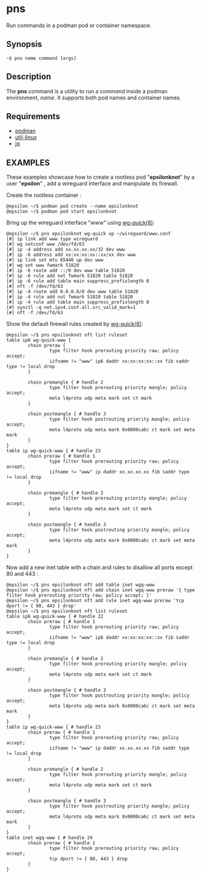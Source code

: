 # pns

Run commands in a podman pod or container namespace.

## Synopsis

```
~$ pns name command [args]
```

## Description
The
**pns**
command is a utility to run a
*command*
inside a podman environment,
*name*.
It supports both pod names and container names.

## Requirements

- [podman](https://podman.io)
- [util-linux](https://mirrors.edge.kernel.org/pub/linux/utils/util-linux/)
- [jq](https://stedolan.github.io/jq/)

## EXAMPLES

These examples showcase how to create a rootless pod
"**epsilonknot**"
by a user
"**epsilon**"
, add a	wireguard interface and manipulate its firewall.

Create the rootless container :

	@epsilon ~/$ podman pod create --name epsilonknot
	@epsilon ~/$ podman pod start epsilonknot

Bring up the wireguard interface
"www"
using
[wg-quick(8)](https://man7.org/linux/man-pages/man8/wg-quick.8.html):

	@epsilon ~/$ pns epsilonknot wg-quick up ~/wireguard/www.conf
	[#] ip link add www type wireguard
	[#] wg setconf www /dev/fd/63
	[#] ip -4 address add xx.xx.xx.xx/32 dev www
	[#] ip -6 address add xx:xx:xx:xx::xx/xx dev www
	[#] ip link set mtu 65440 up dev www
	[#] wg set www fwmark 51820
	[#] ip -6 route add ::/0 dev www table 51820
	[#] ip -6 rule add not fwmark 51820 table 51820
	[#] ip -6 rule add table main suppress_prefixlength 0
	[#] nft -f /dev/fd/63
	[#] ip -4 route add 0.0.0.0/0 dev www table 51820
	[#] ip -4 rule add not fwmark 51820 table 51820
	[#] ip -4 rule add table main suppress_prefixlength 0
	[#] sysctl -q net.ipv4.conf.all.src_valid_mark=1
	[#] nft -f /dev/fd/63

Show the default firewall rules created by
[wg-quick(8)](https://man7.org/linux/man-pages/man8/wg-quick.8.html):

	@epsilon ~/$ pns epsilonknot nft list ruleset
	table ip6 wg-quick-www {
	        chain preraw {
	                type filter hook prerouting priority raw; policy accept;
	                iifname != "www" ip6 daddr xx:xx:xx:xx::xx fib saddr type != local drop
	        }
	
	        chain premangle { # handle 2
	                type filter hook prerouting priority mangle; policy accept;
	                meta l4proto udp meta mark set ct mark
	        }
	
	        chain postmangle { # handle 3
	                type filter hook postrouting priority mangle; policy accept;
	                meta l4proto udp meta mark 0x0000ca6c ct mark set meta mark
	        }
	}
	table ip wg-quick-www { # handle 23
	        chain preraw { # handle 1
	                type filter hook prerouting priority raw; policy accept;
	                iifname != "www" ip daddr xx.xx.xx.xx fib saddr type != local drop
	        }
	
	        chain premangle { # handle 2
	                type filter hook prerouting priority mangle; policy accept;
	                meta l4proto udp meta mark set ct mark
	        }
	
	        chain postmangle { # handle 3
	                type filter hook postrouting priority mangle; policy accept;
	                meta l4proto udp meta mark 0x0000ca6c ct mark set meta mark
	        }
	}

Now add a new inet table with a chain and rules to disallow all ports
except 80 and 443 :

	@epsilon ~/$ pns epsilonknot nft add table inet wgq-www
	@epsilon ~/$ pns epsilonknot nft add chain inet wgq-www preraw '{ type filter hook prerouting priority raw; policy accept; }'
	@epsilon ~/$ pns epsilonknot nft add rule inet wgq-www preraw 'tcp dport != { 80, 443 } drop'
	@epsilon ~/$ pns epsilonknot nft list ruleset
	table ip6 wg-quick-www { # handle 22
	        chain preraw { # handle 1
	                type filter hook prerouting priority raw; policy accept;
	                iifname != "www" ip6 daddr xx:xx:xx:xx::xx fib saddr type != local drop
	        }
	
	        chain premangle { # handle 2
	                type filter hook prerouting priority mangle; policy accept;
	                meta l4proto udp meta mark set ct mark
	        }
	
	        chain postmangle { # handle 3
	                type filter hook postrouting priority mangle; policy accept;
	                meta l4proto udp meta mark 0x0000ca6c ct mark set meta mark
	        }
	}
	table ip wg-quick-www { # handle 23
	        chain preraw { # handle 1
	                type filter hook prerouting priority raw; policy accept;
	                iifname != "www" ip daddr xx.xx.xx.xx fib saddr type != local drop
	        }
	
	        chain premangle { # handle 2
	                type filter hook prerouting priority mangle; policy accept;
	                meta l4proto udp meta mark set ct mark
	        }
	
	        chain postmangle { # handle 3
	                type filter hook postrouting priority mangle; policy accept;
	                meta l4proto udp meta mark 0x0000ca6c ct mark set meta mark
	        }
	}
	table inet wgq-www { # handle 24
	        chain preraw { # handle 1
	                type filter hook prerouting priority raw; policy accept;
	                tcp dport != { 80, 443 } drop
	        }
	}

